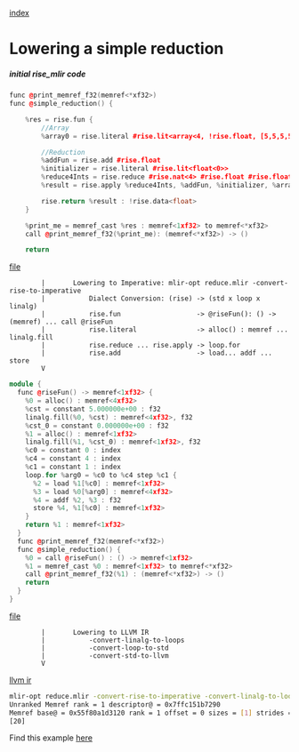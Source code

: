 [index](../README.md)
# Lowering a simple reduction

##### initial rise_mlir code
```C++
func @print_memref_f32(memref<*xf32>)
func @simple_reduction() {

    %res = rise.fun {
        //Array
        %array0 = rise.literal #rise.lit<array<4, !rise.float, [5,5,5,5]>>

        //Reduction
        %addFun = rise.add #rise.float
        %initializer = rise.literal #rise.lit<float<0>>
        %reduce4Ints = rise.reduce #rise.nat<4> #rise.float #rise.float
        %result = rise.apply %reduce4Ints, %addFun, %initializer, %array0

        rise.return %result : !rise.data<float>
    }

    %print_me = memref_cast %res : memref<1xf32> to memref<*xf32>
    call @print_memref_f32(%print_me): (memref<*xf32>) -> ()

    return
```
[file](examples/lowering/simple_reduction_lowering_rise.mlir)

            |       Lowering to Imperative: mlir-opt reduce.mlir -convert-rise-to-imperative        
            |           Dialect Conversion: (rise) -> (std x loop x linalg) 
            |           rise.fun                   -> @riseFun(): () -> (memref) ... call @riseFun
            |           rise.literal               -> alloc() : memref ... linalg.fill
            |           rise.reduce ... rise.apply -> loop.for
            |           rise.add                   -> load... addf ... store 
            V
```C++
module {
  func @riseFun() -> memref<1xf32> {
    %0 = alloc() : memref<4xf32>
    %cst = constant 5.000000e+00 : f32
    linalg.fill(%0, %cst) : memref<4xf32>, f32
    %cst_0 = constant 0.000000e+00 : f32
    %1 = alloc() : memref<1xf32>
    linalg.fill(%1, %cst_0) : memref<1xf32>, f32
    %c0 = constant 0 : index
    %c4 = constant 4 : index
    %c1 = constant 1 : index
    loop.for %arg0 = %c0 to %c4 step %c1 {
      %2 = load %1[%c0] : memref<1xf32>
      %3 = load %0[%arg0] : memref<4xf32>
      %4 = addf %2, %3 : f32
      store %4, %1[%c0] : memref<1xf32>
    }
    return %1 : memref<1xf32>
  }
  func @print_memref_f32(memref<*xf32>)
  func @simple_reduction() {
    %0 = call @riseFun() : () -> memref<1xf32>
    %1 = memref_cast %0 : memref<1xf32> to memref<*xf32>
    call @print_memref_f32(%1) : (memref<*xf32>) -> ()
    return
  }
}
```
[file](examples/lowering/simple_reduction_lowering_imperative.mlir)

            |       Lowering to LLVM IR
            |           -convert-linalg-to-loops
            |           -convert-loop-to-std
            |           -convert-std-to-llvm
            V
[llvm ir](examples/lowering/simple_reduction_lowering_llvm.mlir)
```Bash
mlir-opt reduce.mlir -convert-rise-to-imperative -convert-linalg-to-loops -convert-loop-to-std -convert-std-to-llvm | mlir-cpu-runner -e main -entry-point-result=void -shared-libs=libmlir_runner_utils.so
Unranked Memref rank = 1 descriptor@ = 0x7ffc151b7290
Memref base@ = 0x55f80a1d3120 rank = 1 offset = 0 sizes = [1] strides = [1] data = 
[20]
```
Find this example [here](https://github.com/rise-lang/mlir/blob/feature/riseConversion/mlir/test/Conversion/RiseToImperative/reduce.mlir)
